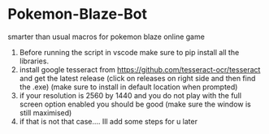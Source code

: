 # Pokemon-Blaze-Bot
smarter than usual macros for pokemon blaze online game



1. Before running the script in vscode make sure to pip install all the libraries.
2. install google tesseract from https://github.com/tesseract-ocr/tesseract and get the latest release (click on releases on right side and then find the .exe) (make sure to install in default location when prompted)
3. if your resolution is 2560 by 1440 and you do not play with the full screen option enabled you should be good (make sure the window is still maximised)
4. if that is not that case.... Ill add some steps for u later
